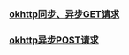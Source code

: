 ### [okhttp同步、异步GET请求](https://github.com/ningbaoqi/ComputerNetWork/commit/ae0d5de1190750e82d5da87a5078583012e6273c)
### [okhttp异步POST请求](https://github.com/ningbaoqi/ComputerNetWork/commit/64db528f12823f8ec8d8687c65bfe4982158dbca)
